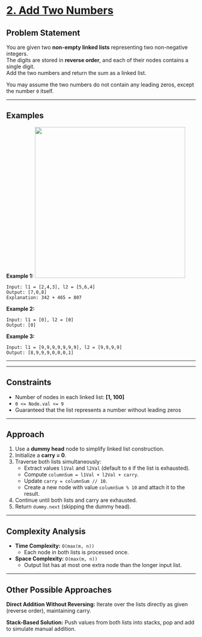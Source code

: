 # [2. Add Two Numbers](https://leetcode.com/problems/add-two-numbers/description/)

## Problem Statement
You are given two **non-empty linked lists** representing two non-negative integers.  
The digits are stored in **reverse order**, and each of their nodes contains a single digit.  
Add the two numbers and return the sum as a linked list.  

You may assume the two numbers do not contain any leading zeros, except the number `0` itself.  

---

## Examples

**Example 1:**
<img alt="" src="https://assets.leetcode.com/uploads/2020/10/02/addtwonumber1.jpg" width="400">

```
Input: l1 = [2,4,3], l2 = [5,6,4]
Output: [7,0,8]
Explanation: 342 + 465 = 807
```

**Example 2:**
```
Input: l1 = [0], l2 = [0]
Output: [0]
```

**Example 3:**
```
Input: l1 = [9,9,9,9,9,9,9], l2 = [9,9,9,9]
Output: [8,9,9,9,0,0,0,1]
```


---


---

## Constraints
- Number of nodes in each linked list: **[1, 100]**  
- `0 <= Node.val <= 9`  
- Guaranteed that the list represents a number without leading zeros  

---

## Approach

1. Use a **dummy head** node to simplify linked list construction.  
2. Initialize a **carry = 0**.  
3. Traverse both lists simultaneously:  
   - Extract values `l1Val` and `l2Val` (default to `0` if the list is exhausted).  
   - Compute `columnSum = l1Val + l2Val + carry`.  
   - Update `carry = columnSum // 10`.  
   - Create a new node with value `columnSum % 10` and attach it to the result.  
4. Continue until both lists and carry are exhausted.  
5. Return `dummy.next` (skipping the dummy head).  

---

## Complexity Analysis
- **Time Complexity:** `O(max(m, n))`  
  - Each node in both lists is processed once.  
- **Space Complexity:** `O(max(m, n))`  
  - Output list has at most one extra node than the longer input list.  

---

## Other Possible Approaches
**Direct Addition Without Reversing:**
Iterate over the lists directly as given (reverse order), maintaining carry.

**Stack-Based Solution:**
Push values from both lists into stacks, pop and add to simulate manual addition.